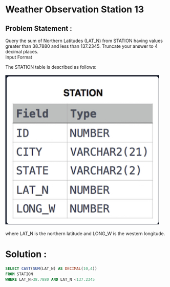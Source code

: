 # Weather Observation Station 13
## Problem Statement :
Query the sum of Northern Latitudes (LAT_N) from STATION having values greater than 38.7880 and less than 137.2345. Truncate your answer to 4 decimal places.<br>
Input Format<br>

The STATION table is described as follows:<br><br>
![](./Images/STATION.PNG)<br><br>
where LAT_N is the northern latitude and LONG_W is the western longitude.<br>

# Solution :
```SQL
SELECT CAST(SUM(LAT_N) AS DECIMAL(10,4))
FROM STATION
WHERE LAT_N>38.7880 AND LAT_N <137.2345